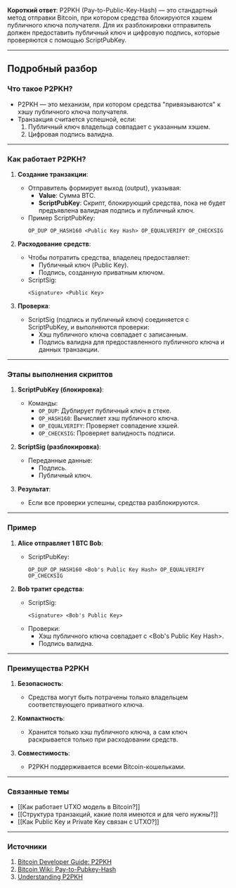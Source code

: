 
**Короткий ответ**: P2PKH (Pay-to-Public-Key-Hash) — это стандартный метод отправки Bitcoin, при котором средства блокируются хэшем публичного ключа получателя. Для их разблокировки отправитель должен предоставить публичный ключ и цифровую подпись, которые проверяются с помощью ScriptPubKey.

---

## Подробный разбор

### Что такое P2PKH?
- P2PKH — это механизм, при котором средства "привязываются" к хэшу публичного ключа получателя.
- Транзакция считается успешной, если:
  1. Публичный ключ владельца совпадает с указанным хэшем.
  2. Цифровая подпись валидна.

---

### Как работает P2PKH?

1. **Создание транзакции**:
   - Отправитель формирует выход (output), указывая:
     - **Value**: Сумма BTC.
     - **ScriptPubKey**: Скрипт, блокирующий средства, пока не будет предъявлена валидная подпись и публичный ключ.
   - Пример ScriptPubKey:
     ```
     OP_DUP OP_HASH160 <Public Key Hash> OP_EQUALVERIFY OP_CHECKSIG
     ```

2. **Расходование средств**:
   - Чтобы потратить средства, владелец предоставляет:
     - Публичный ключ (Public Key).
     - Подпись, созданную приватным ключом.
   - ScriptSig:
     ```
     <Signature> <Public Key>
     ```

3. **Проверка**:
   - ScriptSig (подпись и публичный ключ) соединяется с ScriptPubKey, и выполняются проверки:
     - Хэш публичного ключа совпадает с записанным.
     - Подпись валидна для предоставленного публичного ключа и данных транзакции.

---

### Этапы выполнения скриптов

1. **ScriptPubKey (блокировка)**:
   - Команды:
     - `OP_DUP`: Дублирует публичный ключ в стеке.
     - `OP_HASH160`: Вычисляет хэш публичного ключа.
     - `OP_EQUALVERIFY`: Проверяет совпадение хэшей.
     - `OP_CHECKSIG`: Проверяет валидность подписи.

2. **ScriptSig (разблокировка)**:
   - Переданные данные:
     - Подпись.
     - Публичный ключ.

3. **Результат**:
   - Если все проверки успешны, средства разблокируются.

---

### Пример

1. **Alice отправляет 1 BTC Bob**:
   - ScriptPubKey:
     ```
     OP_DUP OP_HASH160 <Bob's Public Key Hash> OP_EQUALVERIFY OP_CHECKSIG
     ```

2. **Bob тратит средства**:
   - ScriptSig:
     ```
     <Signature> <Bob's Public Key>
     ```
   - Проверки:
     - Хэш публичного ключа совпадает с <Bob's Public Key Hash>.
     - Подпись валидна.

---

### Преимущества P2PKH

1. **Безопасность**:
   - Средства могут быть потрачены только владельцем соответствующего приватного ключа.

2. **Компактность**:
   - Хранится только хэш публичного ключа, а сам ключ раскрывается только при расходовании средств.

3. **Совместимость**:
   - P2PKH поддерживается всеми Bitcoin-кошельками.

---

### Связанные темы
- [[Как работает UTXO модель в Bitcoin?]]
- [[Структура транзакций, какие поля имеются и для чего нужны?]]
- [[Как Public Key и Private Key связан с UTXO?]]

---

### Источники
1. [Bitcoin Developer Guide: P2PKH](https://bitcoin.org/en/developer-guide#standard-transactions)
2. [Bitcoin Wiki: Pay-to-Pubkey-Hash](https://en.bitcoin.it/wiki/Pay-to-Pubkey_Hash)
3. [Understanding P2PKH](https://medium.com/coinmonks/understanding-p2pkh-transactions-9a29d321d7a1)